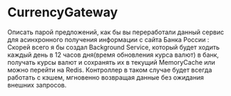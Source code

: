 # CurrencyGateway
Описать парой предложений, как бы вы переработали данный сервис для асинхронного получения информации с сайта Банка России : Скорей всего я бы создал Background Service, который будет ходить каждый день в 12 часов дня(время обновления курса валют) в банк, получать курсы валют и сохранять их в текущий MemoryCache или можно перейти на Redis. Контроллер в таком случае будет всегда работать с кэшем, мгновенно возвращая данные без ожидания внешних запросов.
